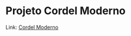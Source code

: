 # Projeto Cordel Moderno
 Link: <a href="https://skarzyll.github.io/Projeto-Cordel-Moderno/PCD.html" target="_blank">Cordel Moderno</a>
